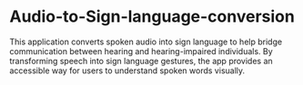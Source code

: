 # Audio-to-Sign-language-conversion
This application converts spoken audio into sign language to help bridge communication between hearing and hearing-impaired individuals. By transforming speech into sign language gestures, the app provides an accessible way for users to understand spoken words visually.
